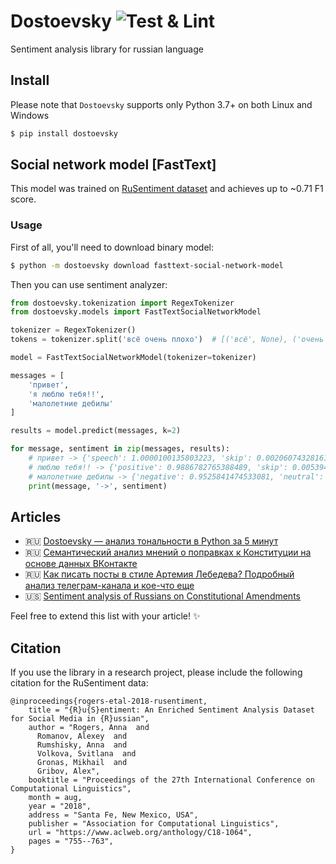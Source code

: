 # Dostoevsky ![Test & Lint](https://github.com/bureaucratic-labs/dostoevsky/workflows/Test%20&%20Lint/badge.svg?branch=master)

Sentiment analysis library for russian language

## Install

Please note that `Dostoevsky` supports only Python 3.7+ on both Linux and Windows

```bash
$ pip install dostoevsky
```

## Social network model [FastText]

This model was trained on [RuSentiment dataset](https://github.com/text-machine-lab/rusentiment) and achieves up to ~0.71 F1 score.  

### Usage

First of all, you'll need to download binary model:

```bash
$ python -m dostoevsky download fasttext-social-network-model
```

Then you can use sentiment analyzer:

```python
from dostoevsky.tokenization import RegexTokenizer
from dostoevsky.models import FastTextSocialNetworkModel

tokenizer = RegexTokenizer()
tokens = tokenizer.split('всё очень плохо')  # [('всё', None), ('очень', None), ('плохо', None)]

model = FastTextSocialNetworkModel(tokenizer=tokenizer)

messages = [
    'привет',
    'я люблю тебя!!',
    'малолетние дебилы'
]

results = model.predict(messages, k=2)

for message, sentiment in zip(messages, results):
    # привет -> {'speech': 1.0000100135803223, 'skip': 0.0020607432816177607}
    # люблю тебя!! -> {'positive': 0.9886782765388489, 'skip': 0.005394937004894018}
    # малолетние дебилы -> {'negative': 0.9525841474533081, 'neutral': 0.13661839067935944}]
    print(message, '->', sentiment)
```

## Articles

* 🇷🇺 [Dostoevsky — анализ тональности в Python за 5 минут](https://egorovegor.ru/analiz-tonalnosti-s-python-i-dostoevsky/)
* 🇷🇺 [Семантический анализ мнений о поправках к Конституции на основе данных ВКонтакте ](https://leftjoin.ru/all/constitution-sentiment-analysis/)
* 🇷🇺 [Как писать посты в стиле Артемия Лебедева? Подробный анализ телеграм-канала и кое-что еще](https://habr.com/ru/post/596035/)
* 🇺🇸 [Sentiment analysis of Russians on Constitutional Amendments](https://www.valiotti.com/leftjoin/all/sentiment-analysis-of-russians-on-constitutional-amendments/)

Feel free to extend this list with your article! ✨

## Citation

If you use the library in a research project, please include the following citation for the RuSentiment data:
```
@inproceedings{rogers-etal-2018-rusentiment,
    title = "{R}u{S}entiment: An Enriched Sentiment Analysis Dataset for Social Media in {R}ussian",
    author = "Rogers, Anna  and
      Romanov, Alexey  and
      Rumshisky, Anna  and
      Volkova, Svitlana  and
      Gronas, Mikhail  and
      Gribov, Alex",
    booktitle = "Proceedings of the 27th International Conference on Computational Linguistics",
    month = aug,
    year = "2018",
    address = "Santa Fe, New Mexico, USA",
    publisher = "Association for Computational Linguistics",
    url = "https://www.aclweb.org/anthology/C18-1064",
    pages = "755--763",
}

```
